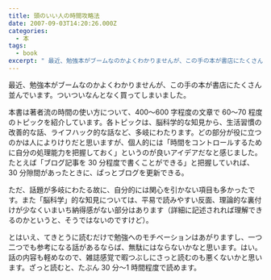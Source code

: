 ```yaml
---
title: 頭のいい人の時間攻略法
date: 2007-09-03T14:20:26.000Z
categories:
  - 本
tags:
  - book
excerpt: " 最近、勉強本がブームなのかよくわかりませんが、この手の本が書店にたくさん並んでいます。ついついなんとなく買ってしまいました。"
---
```


最近、勉強本がブームなのかよくわかりませんが、この手の本が書店にたくさん並んでいます。ついついなんとなく買ってしまいました。

本書は著者流の時間の使い方について、400〜600 字程度の文章で 60〜70 程度のトピックを紹介しています。各トピックは、脳科学的な知見から、生活習慣の改善的な話、ライフハック的な話など、多岐にわたります。どの部分が役に立つのかは人によりけりだと思いますが、個人的には「時間をコントロールするために自分の処理能力を把握しておく」というのが良いアイデアだなと感じました。たとえば「ブログ記事を 30 分程度で書くことができる」と把握していれば、30 分隙間があったときに、ぱっとブログを更新できる。

ただ、話題が多岐にわたる故に、自分的には関心を引かない項目も多かったです。また「脳科学」的な知見については、平易で読みやすい反面、理論的な裏付けが少なくいまいち納得感がない部分はあります（詳細に記述されれば理解できるのかというと、そうではないのですけど）。

とはいえ、てきとうに読むだけで勉強へのモチベーションはあがりますし、一つ二つでも参考になる話があるならば、無駄にはならないかなと思います。はい。話の内容も軽めなので、雑誌感覚で暇つぶしにさっと読むのも悪くないかと思います。ざっと読むと、たぶん 30 分〜1 時間程度で読めます。
